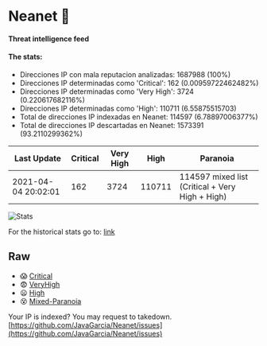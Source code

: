 # Neanet :hocho:
#### Threat intelligence feed
#### The stats:

- Direcciones IP con mala reputacion analizadas: 1687988 (100%)
- Direcciones IP determinadas como 'Critical':  162 (0.00959722462482%)
- Direcciones IP determinadas como 'Very High':  3724 (0.220617682116%)
- Direcciones IP determinadas como 'High':  110711 (6.55875515703)
- Total de direcciones IP indexadas en Neanet:  114597 (6.78897006377%)
- Total de direcciones IP descartadas en Neanet:  1573391 (93.2110299362%)

| Last Update | Critical | Very High | High | Paranoia |
| --- | --- | --- | --- | --- |
| 2021-04-04 20:02:01 | 162 | 3724 | 110711 | 114597 mixed list (Critical + Very High + High)|

![Stats](https://docs.google.com/spreadsheets/d/e/2PACX-1vSnaNMIXVabIpDJjufMlzH7poXnshF3mgd8Is1g9ytUEzVsP5my4Trn8f-xkoLLQ38xpL3HtmUexLo6/pubchart?oid=501124687&format=image)

For the historical stats go to: [link](/stats.csv)
## Raw
- :scream: [Critical](https://raw.githubusercontent.com/JavaGarcia/Neanet/master/blacklists/neanet_critical.txt)
- :fearful: [VeryHigh](https://raw.githubusercontent.com/JavaGarcia/Neanet/master/blacklists/neanet_veryHigh.txtt)
- :frowning: [High](https://raw.githubusercontent.com/JavaGarcia/Neanet/master/blacklists/neanet_high.txt)
- :dizzy_face: [Mixed-Paranoia](https://raw.githubusercontent.com/JavaGarcia/Neanet/master/blacklists/neanet_all.txt)


Your IP is indexed? You may request to takedown. [https://github.com/JavaGarcia/Neanet/issues](https://github.com/JavaGarcia/Neanet/issues)











































































































































































































































































































































































































































































































































































































































































































































































































































































































































































































































































































































































































































































































































































































































































































































































































































































































































































































































































































































































































































































































































































































































































































































































































































































































































































































































































































































































































































































































































































































































































































































































































































































































































































































































































































































































































































































































































































































































































































































































































































































































































































































































































































































































































































































































































































































































































































































































































































































































































































































































































































































































































































































































































































































































































































































































